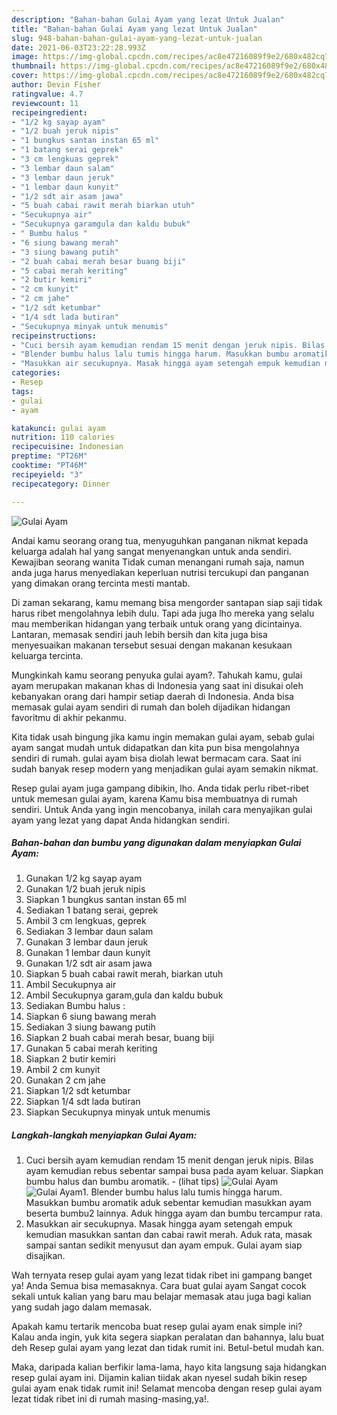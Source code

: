 ```yaml
---
description: "Bahan-bahan Gulai Ayam yang lezat Untuk Jualan"
title: "Bahan-bahan Gulai Ayam yang lezat Untuk Jualan"
slug: 948-bahan-bahan-gulai-ayam-yang-lezat-untuk-jualan
date: 2021-06-03T23:22:28.993Z
image: https://img-global.cpcdn.com/recipes/ac8e47216089f9e2/680x482cq70/gulai-ayam-foto-resep-utama.jpg
thumbnail: https://img-global.cpcdn.com/recipes/ac8e47216089f9e2/680x482cq70/gulai-ayam-foto-resep-utama.jpg
cover: https://img-global.cpcdn.com/recipes/ac8e47216089f9e2/680x482cq70/gulai-ayam-foto-resep-utama.jpg
author: Devin Fisher
ratingvalue: 4.7
reviewcount: 11
recipeingredient:
- "1/2 kg sayap ayam"
- "1/2 buah jeruk nipis"
- "1 bungkus santan instan 65 ml"
- "1 batang serai geprek"
- "3 cm lengkuas geprek"
- "3 lembar daun salam"
- "3 lembar daun jeruk"
- "1 lembar daun kunyit"
- "1/2 sdt air asam jawa"
- "5 buah cabai rawit merah biarkan utuh"
- "Secukupnya air"
- "Secukupnya garamgula dan kaldu bubuk"
- " Bumbu halus "
- "6 siung bawang merah"
- "3 siung bawang putih"
- "2 buah cabai merah besar buang biji"
- "5 cabai merah keriting"
- "2 butir kemiri"
- "2 cm kunyit"
- "2 cm jahe"
- "1/2 sdt ketumbar"
- "1/4 sdt lada butiran"
- "Secukupnya minyak untuk menumis"
recipeinstructions:
- "Cuci bersih ayam kemudian rendam 15 menit dengan jeruk nipis. Bilas ayam kemudian rebus sebentar sampai busa pada ayam keluar. Siapkan bumbu halus dan bumbu aromatik.           (lihat tips)"
- "Blender bumbu halus lalu tumis hingga harum. Masukkan bumbu aromatik aduk sebentar kemudian masukkan ayam beserta bumbu2 lainnya. Aduk hingga ayam dan bumbu tercampur rata."
- "Masukkan air secukupnya. Masak hingga ayam setengah empuk kemudian masukkan santan dan cabai rawit merah. Aduk rata, masak sampai santan sedikit menyusut dan ayam empuk. Gulai ayam siap disajikan."
categories:
- Resep
tags:
- gulai
- ayam

katakunci: gulai ayam 
nutrition: 110 calories
recipecuisine: Indonesian
preptime: "PT26M"
cooktime: "PT46M"
recipeyield: "3"
recipecategory: Dinner

---
```



![Gulai Ayam](https://img-global.cpcdn.com/recipes/ac8e47216089f9e2/680x482cq70/gulai-ayam-foto-resep-utama.jpg)

Andai kamu seorang orang tua, menyuguhkan panganan nikmat kepada keluarga adalah hal yang sangat menyenangkan untuk anda sendiri. Kewajiban seorang  wanita Tidak cuman menangani rumah saja, namun anda juga harus menyediakan keperluan nutrisi tercukupi dan panganan yang dimakan orang tercinta mesti mantab.

Di zaman  sekarang, kamu memang bisa mengorder santapan siap saji tidak harus ribet mengolahnya lebih dulu. Tapi ada juga lho mereka yang selalu mau memberikan hidangan yang terbaik untuk orang yang dicintainya. Lantaran, memasak sendiri jauh lebih bersih dan kita juga bisa menyesuaikan makanan tersebut sesuai dengan makanan kesukaan keluarga tercinta. 



Mungkinkah kamu seorang penyuka gulai ayam?. Tahukah kamu, gulai ayam merupakan makanan khas di Indonesia yang saat ini disukai oleh kebanyakan orang dari hampir setiap daerah di Indonesia. Anda bisa memasak gulai ayam sendiri di rumah dan boleh dijadikan hidangan favoritmu di akhir pekanmu.

Kita tidak usah bingung jika kamu ingin memakan gulai ayam, sebab gulai ayam sangat mudah untuk didapatkan dan kita pun bisa mengolahnya sendiri di rumah. gulai ayam bisa diolah lewat bermacam cara. Saat ini sudah banyak resep modern yang menjadikan gulai ayam semakin nikmat.

Resep gulai ayam juga gampang dibikin, lho. Anda tidak perlu ribet-ribet untuk memesan gulai ayam, karena Kamu bisa membuatnya di rumah sendiri. Untuk Anda yang ingin mencobanya, inilah cara menyajikan gulai ayam yang lezat yang dapat Anda hidangkan sendiri.

<!--inarticleads1-->

##### Bahan-bahan dan bumbu yang digunakan dalam menyiapkan Gulai Ayam:

1. Gunakan 1/2 kg sayap ayam
1. Gunakan 1/2 buah jeruk nipis
1. Siapkan 1 bungkus santan instan 65 ml
1. Sediakan 1 batang serai, geprek
1. Ambil 3 cm lengkuas, geprek
1. Sediakan 3 lembar daun salam
1. Gunakan 3 lembar daun jeruk
1. Gunakan 1 lembar daun kunyit
1. Gunakan 1/2 sdt air asam jawa
1. Siapkan 5 buah cabai rawit merah, biarkan utuh
1. Ambil Secukupnya air
1. Ambil Secukupnya garam,gula dan kaldu bubuk
1. Sediakan  Bumbu halus :
1. Siapkan 6 siung bawang merah
1. Sediakan 3 siung bawang putih
1. Siapkan 2 buah cabai merah besar, buang biji
1. Gunakan 5 cabai merah keriting
1. Siapkan 2 butir kemiri
1. Ambil 2 cm kunyit
1. Gunakan 2 cm jahe
1. Siapkan 1/2 sdt ketumbar
1. Siapkan 1/4 sdt lada butiran
1. Siapkan Secukupnya minyak untuk menumis




<!--inarticleads2-->

##### Langkah-langkah menyiapkan Gulai Ayam:

1. Cuci bersih ayam kemudian rendam 15 menit dengan jeruk nipis. Bilas ayam kemudian rebus sebentar sampai busa pada ayam keluar. Siapkan bumbu halus dan bumbu aromatik. -           (lihat tips)
<img src="https://img-global.cpcdn.com/steps/b8b03755155ac787/160x128cq70/gulai-ayam-langkah-memasak-1-foto.jpg" alt="Gulai Ayam"><img src="https://img-global.cpcdn.com/steps/364a16e189146278/160x128cq70/gulai-ayam-langkah-memasak-1-foto.jpg" alt="Gulai Ayam">1. Blender bumbu halus lalu tumis hingga harum. Masukkan bumbu aromatik aduk sebentar kemudian masukkan ayam beserta bumbu2 lainnya. Aduk hingga ayam dan bumbu tercampur rata.
1. Masukkan air secukupnya. Masak hingga ayam setengah empuk kemudian masukkan santan dan cabai rawit merah. Aduk rata, masak sampai santan sedikit menyusut dan ayam empuk. Gulai ayam siap disajikan.




Wah ternyata resep gulai ayam yang lezat tidak ribet ini gampang banget ya! Anda Semua bisa memasaknya. Cara buat gulai ayam Sangat cocok sekali untuk kalian yang baru mau belajar memasak atau juga bagi kalian yang sudah jago dalam memasak.

Apakah kamu tertarik mencoba buat resep gulai ayam enak simple ini? Kalau anda ingin, yuk kita segera siapkan peralatan dan bahannya, lalu buat deh Resep gulai ayam yang lezat dan tidak rumit ini. Betul-betul mudah kan. 

Maka, daripada kalian berfikir lama-lama, hayo kita langsung saja hidangkan resep gulai ayam ini. Dijamin kalian tiidak akan nyesel sudah bikin resep gulai ayam enak tidak rumit ini! Selamat mencoba dengan resep gulai ayam lezat tidak ribet ini di rumah masing-masing,ya!.

